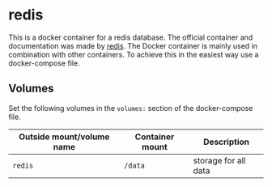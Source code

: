 # redis

This is a docker container for a redis database.
The official container and documentation was made by [redis](https://hub.docker.com/_/redis).
The Docker container is mainly used in combination with other containers.
To achieve this in the easiest way use a docker-compose file.

## Volumes

Set the following volumes in the `volumes:` section of the docker-compose file.

| Outside mount/volume name | Container mount | Description          |
| ------------------------- | --------------- | -------------------- |
| `redis`                   | `/data`         | storage for all data |
